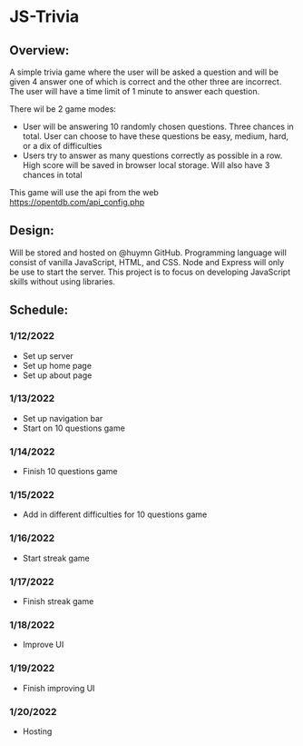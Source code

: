 # JS-Trivia

## Overview:
A simple trivia game where the user will be asked a question and will be given 4 answer one of which is correct and the other three are incorrect. The user will have a time limit of 1 minute to answer each question.

There wil be 2 game modes:
* User will be answering 10 randomly chosen questions. Three chances in total. User can choose to have these questions be easy, medium, hard, or a dix of difficulties
* Users try to answer as many questions correctly as possible in a row. High score will be saved in browser local storage. Will also have 3 chances in total

This game will use the api from the web https://opentdb.com/api_config.php

## Design:
Will be stored and hosted on @huymn GitHub. Programming language will consist of vanilla JavaScript, HTML, and CSS. Node and Express will only be use to start the server. This project is to focus on developing JavaScript skills without using libraries.

## Schedule:
### 1/12/2022
* Set up server
* Set up home page
* Set up about page
### 1/13/2022
* Set up navigation bar
* Start on 10 questions game
### 1/14/2022
* Finish 10 questions game
### 1/15/2022
* Add in different difficulties for 10 questions game
### 1/16/2022
* Start streak game
### 1/17/2022
* Finish streak game
### 1/18/2022
* Improve UI
### 1/19/2022
* Finish improving UI
### 1/20/2022
* Hosting

